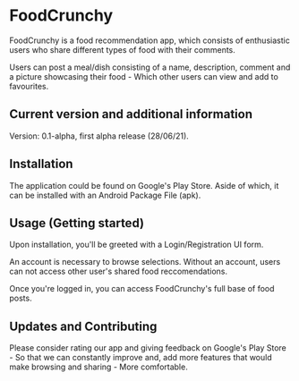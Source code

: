 # FoodCrunchy

FoodCrunchy is a food recommendation app, which consists of enthusiastic
users who share different types of food with their comments.

Users can post a meal/dish consisting of a name, description, comment and a picture showcasing
their food - Which other users can view and add to favourites.


## Current version and additional information

Version: 0.1-alpha, first alpha release (28/06/21). 


## Installation

The application could be found on Google's Play Store.
Aside of which, it can be installed with an Android Package File (apk).


## Usage (Getting started)

Upon installation, you'll be greeted with a Login/Registration UI form.

An account is necessary to browse selections.
Without an account, users can not access other user's shared food reccomendations.

Once you're logged in, you can access FoodCrunchy's full base of food posts. 


## Updates and Contributing

Please consider rating our app and giving feedback on Google's Play Store - So that we can
constantly improve and, add more features that would make browsing and sharing - More comfortable.
